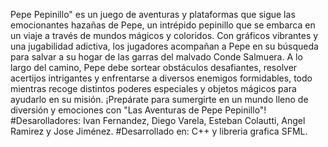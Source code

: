 Pepe Pepinillo" es un juego de aventuras y plataformas que sigue las emocionantes hazañas de Pepe, un intrépido pepinillo que se embarca en un viaje a través de mundos mágicos y coloridos. Con gráficos vibrantes y una jugabilidad adictiva, los jugadores acompañan a Pepe en su búsqueda para salvar a su hogar de las garras del malvado Conde Salmuera. A lo largo del camino, Pepe debe sortear obstáculos desafiantes, resolver acertijos intrigantes y enfrentarse a diversos enemigos formidables, todo mientras recoge distintos poderes especiales y objetos mágicos para ayudarlo en su misión. ¡Prepárate para sumergirte en un mundo lleno de diversión y emociones con "Las Aventuras de Pepe Pepinillo"!
#Desarolladores: Ivan Fernandez, Diego Varela, Esteban Colautti, Angel Ramirez y Jose Jiménez.
#Desarrollado en: C++ y libreria grafica SFML.

